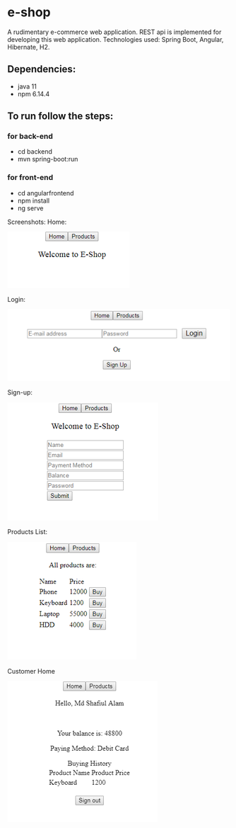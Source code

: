 # e-shop
A rudimentary e-commerce web application.
REST api is implemented for developing this web application.
Technologies used: Spring Boot, Angular, Hibernate, H2.

## Dependencies:
- java 11
- npm 6.14.4

## To run follow the steps:

### for back-end
- cd backend
- mvn spring-boot:run

### for front-end
- cd angularfrontend
- npm install
- ng serve





Screenshots:
Home:

![Home](screenshots/home.PNG)

Login:

![Home-Login](screenshots/home-login.PNG)

Sign-up:

![Sign-Up form](screenshots/signup.PNG)

Products List:

![Products](screenshots/products.PNG)

Customer Home

![Customer home buying history](screenshots/home-customer-buying-history.PNG)
